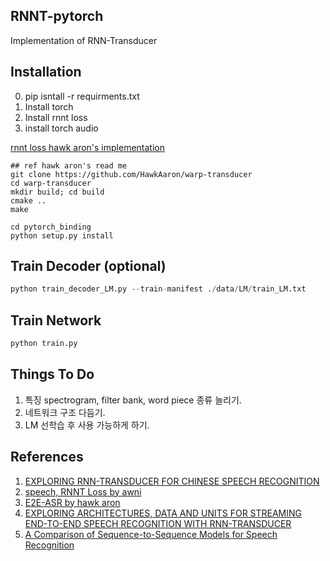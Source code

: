 RNNT-pytorch  
---
Implementation of RNN-Transducer 

Installation
---
0. pip isntall -r requirments.txt
1. Install torch  
2. Install rnnt loss 
3. install torch audio
 
[rnnt loss hawk aron's implementation](https://github.com/HawkAaron/warp-transducer/tree/master/pytorch_binding)  
```
## ref hawk aron's read me
git clone https://github.com/HawkAaron/warp-transducer
cd warp-transducer
mkdir build; cd build
cmake ..
make

cd pytorch_binding
python setup.py install
```  

Train Decoder (optional)
---

```python
python train_decoder_LM.py --train-manifest ./data/LM/train_LM.txt
```

Train Network
---

```python
python train.py 
```

Things To Do
---
1. 특징 spectrogram, filter bank, word piece 종류 늘리기.
2. 네트워크 구조 다듬기.
3. LM 선학습 후 사용 가능하게 하기.
    
References
---
1. [EXPLORING RNN-TRANSDUCER FOR CHINESE SPEECH RECOGNITION](https://arxiv.org/pdf/1811.05097.pdf)
2. [speech, RNNT Loss by awni](https://github.com/awni/speech)
3. [E2E-ASR by hawk aron](https://github.com/HawkAaron/E2E-ASR)
4. [EXPLORING ARCHITECTURES, DATA AND UNITS FOR STREAMING END-TO-END SPEECH RECOGNITION WITH RNN-TRANSDUCER](https://arxiv.org/pdf/1801.00841.pdf)
5. [A Comparison of Sequence-to-Sequence Models for Speech Recognition](https://www.isca-speech.org/archive/Interspeech_2017/pdfs/0233.PDF)